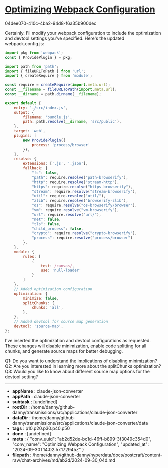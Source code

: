 # [Optimizing Webpack Configuration](https://claude.ai/chat/ab2d52de-bc1d-46ff-b899-3f3049c354d0)

04dee070-410c-4ba2-94d8-f6a35b900dec

 Certainly. I'll modify your webpack configuration to include the optimization and devtool settings you've specified. Here's the updated webpack.config.js:

```javascript
import pkg from 'webpack';
const { ProvidePlugin } = pkg;

import path from 'path';
import { fileURLToPath } from 'url';
import { createRequire } from 'module';

const require = createRequire(import.meta.url);
const __filename = fileURLToPath(import.meta.url);
const __dirname = path.dirname(__filename);

export default {
    entry: './src/index.js',
    output: {
        filename: 'bundle.js',
        path: path.resolve(__dirname, 'src/public'),
    },
    target: 'web',
    plugins: [
        new ProvidePlugin({
            process: 'process/browser'
        }),
    ],
    resolve: {
        extensions: ['.js', '.json'],
        fallback: {
            "fs": false,
            "path": require.resolve("path-browserify"),
            "http": require.resolve("stream-http"),
            "https": require.resolve("https-browserify"),
            "stream": require.resolve("stream-browserify"),
            "util": require.resolve("util/"),
            "zlib": require.resolve("browserify-zlib"),
            "os": require.resolve("os-browserify/browser"),
            "vm": require.resolve("vm-browserify"),
            "url": require.resolve("url/"),
            "net": false,
            "tls": false,
            "child_process": false,
            "crypto": require.resolve("crypto-browserify"),
            "process": require.resolve("process/browser")
        },
    },
    module: {
        rules: [
            {
                test: /canvas/,
                use: 'null-loader'
            }
        ]
    },
    // Added optimization configuration
    optimization: {
        minimize: false,
        splitChunks: {
            chunks: 'all',
        },
    },
    // Added devtool for source map generation
    devtool: 'source-map',
};
```

I've inserted the optimization and devtool configurations as requested. These changes will disable minimization, enable code splitting for all chunks, and generate source maps for better debugging.

Q1: Do you want to understand the implications of disabling minimization?
Q2: Are you interested in learning more about the splitChunks optimization?
Q3: Would you like to know about different source map options for the devtool setting?

---

* **appName** : claude-json-converter
* **appPath** : claude-json-converter
* **subtask** : [undefined]
* **rootDir** : /home/danny/github-danny/transmissions/src/applications/claude-json-converter
* **dataDir** : /home/danny/github-danny/transmissions/src/applications/claude-json-converter/data
* **tags** : p10.p20.p30.p40.p50
* **done** : [undefined]
* **meta** : {
  "conv_uuid": "ab2d52de-bc1d-46ff-b899-3f3049c354d0",
  "conv_name": "Optimizing Webpack Configuration",
  "updated_at": "2024-09-30T14:02:57.172945Z"
}
* **filepath** : /home/danny/github-danny/hyperdata/docs/postcraft/content-raw/chat-archives/md/ab2d/2024-09-30_04d.md